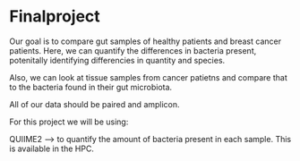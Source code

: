# Finalproject
Our goal is to compare gut samples of healthy patients and breast cancer patients. Here, we can quantify the differences in bacteria present, potenitally identifying differencies in quantity and species.

Also, we can look at tissue samples from cancer patietns and compare that to the bacteria found in their gut microbiota. 

All of our data should be paired and amplicon. 

For this project we will be using:

QUIIME2 --> to quantify the amount of bacteria present in each sample. This is available in the HPC.

